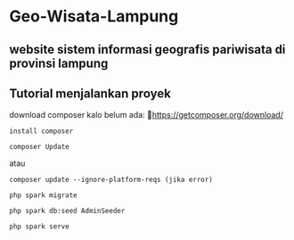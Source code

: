 # Geo-Wisata-Lampung
## website sistem informasi geografis pariwisata di provinsi lampung

## Tutorial menjalankan proyek
download composer kalo belum ada: 🔗https://getcomposer.org/download/
```
install composer
```

```
composer Update
```
atau
```
composer update --ignore-platform-reqs (jika error)
```

```
php spark migrate
```

```
php spark db:seed AdminSeeder
```

```
php spark serve
```
